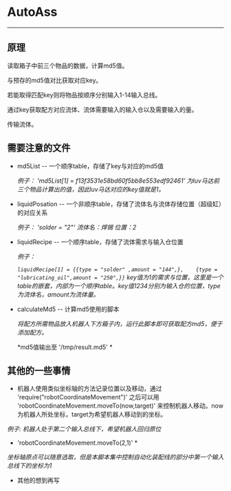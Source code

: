 # AutoAss
***
原理
----
读取箱子中前三个物品的数据，计算md5值。

与预存的md5值对比获取对应key。

若能取得匹配key则将物品按顺序分别输入1-14输入总线。

通过key获取配方对应流体、流体需要输入的输入仓以及需要输入的量。

传输流体。

需要注意的文件
----
* md5List -- 一个顺序table，存储了key与对应的md5值

  	*例子： 'md5List[1] = f13f3531e58bd60f5bb8e553edf92461' 为luv马达前三个物品计算出的值，因此luv马达对应的key值就是1。*

* liquidPosation -- 一个非顺序table，存储了流体名与流体存储位置（超级缸）的对应关系

  	*例子： 'solder = "2"' 流体名：焊锡 位置：2*

* liquidRecipe -- 一个顺序table，存储了流体需求与输入仓位置

  	*例子：*
  
  	*`liquidRecipe[1] = {{type = "solder" ,amount = "144",},	{type = "lubricating_oil",amount = "250",}}`*
  	*key值为1的需求与位置，这里是一个table的嵌套，内部为一个顺序table。key值1234分别为输入仓的位置，type为流体名，amount为流体量。*

* calculateMd5 -- 计算md5使用的脚本
	
	*将配方所需物品放入机器人下方箱子内，运行此脚本即可获取配方md5，便于添加配方。*
	
	*md5值输出至 '/tmp/result.md5' *
	
其他的一些事情
----
* 机器人使用类似坐标轴的方法记录位置以及移动，通过 'require("robotCoordinateMovement")' 之后可以用 'robotCoordinateMovement.moveTo(now,target)' 来控制机器人移动。now为机器人所处坐标，target为希望机器人移动到的坐标。

*例子: 机器人处于第二个输入总线下，希望机器人回归原位*

* 'robotCoordinateMovement.moveTo(2,1)' *

*坐标轴原点可以随意选取，但是本脚本集中控制自动化装配线的部分中第一个输入总线下的坐标为1*

* 其他的想到再写


